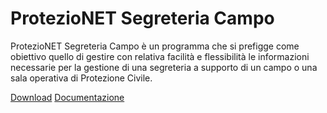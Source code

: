 # ProtezioNET Segreteria Campo

ProtezioNET Segreteria Campo è un programma che si prefigge come obiettivo quello di gestire con relativa facilità e flessibilità le informazioni necessarie per la gestione di una segreteria a supporto di un campo o una sala operativa di Protezione Civile.

[Download](https://github.com/linkingtechnologies/protezionet-segreteria-campo/releases)
[Documentazione](https://help.protezionet.it)
